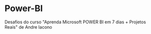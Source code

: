 # Power-BI
Desafios do curso "Aprenda Microsoft POWER BI em 7 dias + Projetos Reais" de Andre Iacono
